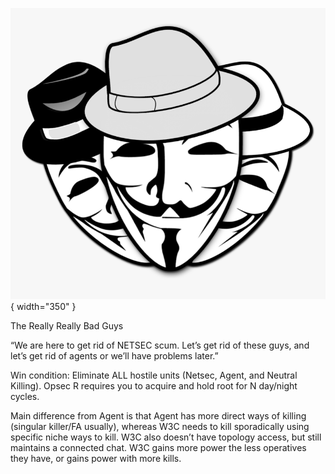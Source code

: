 ![w3c.png](w3c.png){ width="350" }

The Really Really Bad Guys

“We are here to get rid of NETSEC scum. Let’s get rid of these guys, and let’s get rid of agents or we’ll have problems later.”

Win condition: Eliminate ALL hostile units (Netsec, Agent, and Neutral Killing). Opsec R requires you to acquire and hold root for N day/night cycles.

Main difference from Agent is that Agent has more direct ways of killing (singular killer/FA usually), whereas W3C needs to kill sporadically using specific niche ways to kill. W3C also doesn’t have topology access, but still maintains a connected chat. W3C gains more power the less operatives they have, or gains power with more kills.